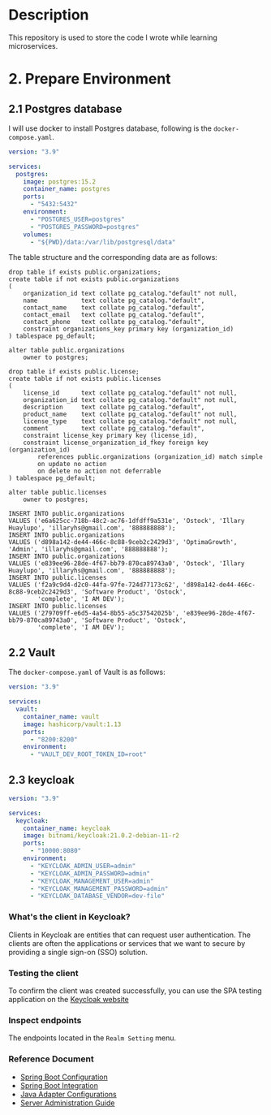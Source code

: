 # Description

This repository is used to store the code I wrote while learning microservices.

# 2. Prepare Environment

## 2.1 Postgres database

I will use docker to install Postgres database, following is the `docker-compose.yaml`.

```yaml
version: "3.9"

services:
  postgres:
    image: postgres:15.2
    container_name: postgres
    ports:
      - "5432:5432"
    environment:
      - "POSTGRES_USER=postgres"
      - "POSTGRES_PASSWORD=postgres"
    volumes:
      - "${PWD}/data:/var/lib/postgresql/data"
```

The table structure and the corresponding data are as follows:

```postgresql
drop table if exists public.organizations;
create table if not exists public.organizations
(
    organization_id text collate pg_catalog."default" not null,
    name            text collate pg_catalog."default",
    contact_name    text collate pg_catalog."default",
    contact_email   text collate pg_catalog."default",
    contact_phone   text collate pg_catalog."default",
    constraint organizations_key primary key (organization_id)
) tablespace pg_default;

alter table public.organizations
    owner to postgres;

drop table if exists public.license;
create table if not exists public.licenses
(
    license_id      text collate pg_catalog."default" not null,
    organization_id text collate pg_catalog."default" not null,
    description     text collate pg_catalog."default",
    product_name    text collate pg_catalog."default" not null,
    license_type    text collate pg_catalog."default" not null,
    comment         text collate pg_catalog."default",
    constraint license_key primary key (license_id),
    constraint license_organization_id_fkey foreign key (organization_id)
        references public.organizations (organization_id) match simple
        on update no action
        on delete no action not deferrable
) tablespace pg_default;

alter table public.licenses
    owner to postgres;

INSERT INTO public.organizations
VALUES ('e6a625cc-718b-48c2-ac76-1dfdff9a531e', 'Ostock', 'Illary Huaylupo', 'illaryhs@gmail.com', '888888888');
INSERT INTO public.organizations
VALUES ('d898a142-de44-466c-8c88-9ceb2c2429d3', 'OptimaGrowth', 'Admin', 'illaryhs@gmail.com', '888888888');
INSERT INTO public.organizations
VALUES ('e839ee96-28de-4f67-bb79-870ca89743a0', 'Ostock', 'Illary Huaylupo', 'illaryhs@gmail.com', '888888888');
INSERT INTO public.licenses
VALUES ('f2a9c9d4-d2c0-44fa-97fe-724d77173c62', 'd898a142-de44-466c-8c88-9ceb2c2429d3', 'Software Product', 'Ostock',
        'complete', 'I AM DEV');
INSERT INTO public.licenses
VALUES ('279709ff-e6d5-4a54-8b55-a5c37542025b', 'e839ee96-28de-4f67-bb79-870ca89743a0', 'Software Product', 'Ostock',
        'complete', 'I AM DEV');
```

## 2.2 Vault

The `docker-compose.yaml` of Vault is as follows:

```yaml
version: "3.9"

services:
  vault:
    container_name: vault
    image: hashicorp/vault:1.13
    ports:
      - "8200:8200"
    environment:
      - "VAULT_DEV_ROOT_TOKEN_ID=root"
```

## 2.3 keycloak

```yaml
version: "3.9"

services:
  keycloak:
    container_name: keycloak
    image: bitnami/keycloak:21.0.2-debian-11-r2
    ports:
      - "10000:8080"
    environment:
      - "KEYCLOAK_ADMIN_USER=admin"
      - "KEYCLOAK_ADMIN_PASSWORD=admin"
      - "KEYCLOAK_MANAGEMENT_USER=admin"
      - "KEYCLOAK_MANAGEMENT_PASSWORD=admin"
      - "KEYCLOAK_DATABASE_VENDOR=dev-file"
```

### What's the client in Keycloak?

Clients in Keycloak are entities that can request user authentication. The clients are often the applications or services that we want to secure by providing a single sign-on (SSO) solution.


### Testing the client

To confirm the client was created successfully, you can use the SPA testing application on the [Keycloak website](https://www.keycloak.org/app/)

### Inspect endpoints

The endpoints located in the `Realm Setting` menu.

### Reference Document

- [Spring Boot Configuration](https://www.keycloak.org/docs/latest/securing_apps/index.html#_spring_boot_adapter)
- [Spring Boot Integration](https://www.keycloak.org/docs/latest/securing_apps/index.html#spring-boot-integration)
- [Java Adapter Configurations](https://www.keycloak.org/docs/latest/securing_apps/index.html#_java_adapter_config)
- [Server Administration Guide](https://keycloak.org/docs/latest/server_admin/)
